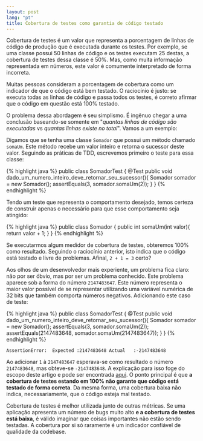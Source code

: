 ```yaml
---
layout: post
lang: "pt"
title: Cobertura de testes como garantia de código testado
---
```


Cobertura de testes é um valor que representa a porcentagem de linhas de código de produção que é executada durante os testes. Por exemplo, se uma classe possui 50 linhas de código e os testes executam 25 destas, a cobertura de testes dessa classe é 50%. Mas, como muita informação representada em números, este valor é comumente interpretado de forma incorreta.

Muitas pessoas consideram a porcentagem de cobertura como um indicador de que o código está bem testado. O raciocínio é justo: se executa todas as linhas de código e passa todos os testes, é correto afirmar que o código em questão está 100% testado.

O problema dessa abordagem é seu simplismo. É ingênuo chegar a uma conclusão baseando-se somente em "*quantas linhas de código são executadas* vs *quantas linhas existe no total*". Vamos a um exemplo:

Digamos que se tenha uma classe ``Somador`` que possui um método chamado ``somaUm``. Este método recebe um valor inteiro e retorna o sucessor deste valor. Seguindo as práticas de TDD, escrevemos primeiro o teste para essa classe:

{% highlight java %}
public class SomadorTest {
	@Test
	public void dado_um_numero_inteiro_deve_retornar_seu_sucessor(){
		Somador somador = new Somador();
		assertEquals(3, somador.somaUm(2));
	}
}
{% endhighlight %}

Tendo um teste que representa o comportamento desejado, temos certeza de construir apenas o necessário para que esse comportamento seja atingido:

{% highlight java %}
public class Somador {
	public int somaUm(int valor){
		return valor + 1;
	}
}
{% endhighlight %}


Se executarmos algum medidor de cobertura de testes, obteremos 100% como resultado. Seguindo o raciocínio anterior, isto indica que o código está testado e livre de problemas. Afinal, ``2 + 1 = 3`` certo?

Aos olhos de um desenvolvedor mais experiente, um problema fica claro: não por ser óbvio, mas por ser um problema conhecido. Este problema aparece sob a forma do número ``2147483647``. Este número representa o maior valor possível de se representar utilizando uma variável numérica de 32 bits que também comporta números negativos. Adicionando este caso de teste:

{% highlight java %}
public class SomadorTest {
	@Test
	public void dado_um_numero_inteiro_deve_retornar_seu_sucessor(){
		Somador somador = new Somador();
		assertEquals(3, somador.somaUm(2));
		assertEquals(2147483648, somador.somaUm(2147483647));
	}
}
{% endhighlight %}

``AssertionError: 
Expected :2147483648
Actual   :-2147483648
``


Ao adicionar ``1`` à ``2147483647`` esperava-se como resultado o número ``2147483648``, mas obteve-se ``-2147483648``. A explicação para isso foge do escopo deste artigo e pode ser encontrada [aqui][wikipedia]. O ponto principal é que **a cobertura de testes estando em 100% não garante que código está testado de forma correta**. Da mesma forma, uma cobertura baixa não indica, necessariamente, que o código esteja mal testado.

Cobertura de testes é melhor utilizada junto de outras métricas. Se uma aplicação apresenta um número de bugs muito alto **e a cobertura de testes está baixa**, é válido imaginar que coisas importantes não estão sendo testadas. A cobertura por si só raramente é um indicador confiável de qualidade da codebase.

[wikipedia]:http://pt.wikipedia.org/wiki/Complemento_para_dois

